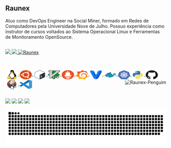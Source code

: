 ## Raunex

Atuo como DevOps Engineer na Social Miner, formado em Redes de Computadores pela Universidade Nove de Julho. Possuo experiência como instrutor de cursos voltados ao Sistema Operacional Linux e Ferramentas de Monitoramento OpenSource.

##

<div>
  <a href="https://github.com/Raunex">
  <img height="180em" src="https://github-readme-stats.vercel.app/api?username=Raunex&show_icons=true&theme=merko&include_all_commits=true&count_private=true"/>
  <img height="180em" src="https://github-readme-stats.vercel.app/api/top-langs/?username=Raunex&layout=compact&langs_count=7&theme=merko"/>
  <img src="https://komarev.com/ghpvc/?username=Raunex&color=green" alt="Raunex"/>     
</div>
  
##
  
<div style="display: inline_block"><br>
  <img align="center" alt="Raunex-Linux" height="30" width="40" src="https://raw.githubusercontent.com/devicons/devicon/master/icons/linux/linux-original.svg">
  <img align="center" alt="Raunex-Ubuntu" height="30" width="40" src="https://raw.githubusercontent.com/devicons/devicon/master/icons/ubuntu/ubuntu-plain.svg">
  <img align="center" alt="Raunex-Bash" height="30" width="40" src="https://raw.githubusercontent.com/devicons/devicon/master/icons/bash/bash-original.svg">
  <img align="center" alt="Raunex-Vim" height="30" width="40" src="https://raw.githubusercontent.com/devicons/devicon/master/icons/vim/vim-original.svg">
  <img align="center" alt="Raunex-Prometheus" height="30" width="40" src="https://raw.githubusercontent.com/cncf/artwork/master/projects/prometheus/icon/color/prometheus-icon-color.svg">
  <img align="center" alt="Raunex-Grafana" height="30" width="40" src="https://raw.githubusercontent.com/grafana/grafana/main/public/img/grafana_icon.svg">
  <img align="center" alt="Raunex-Vagrant" height="30" width="40" src="https://raw.githubusercontent.com/devicons/devicon/master/icons/vagrant/vagrant-original.svg">
  <img align="center" alt="Raunex-Docker" height="30" width="40" src="https://raw.githubusercontent.com/devicons/devicon/master/icons/docker/docker-original.svg">
  <img align="center" alt="Raunex-Kubernetes" height="30" width="40" src="https://raw.githubusercontent.com/devicons/devicon/master/icons/kubernetes/kubernetes-plain.svg">
  <img align="center" alt="Raunex-Python" height="30" width="40" src="https://raw.githubusercontent.com/devicons/devicon/master/icons/python/python-original.svg">
  <img align="center" alt="Raunex-Github" height="30" width="40" src="https://raw.githubusercontent.com/devicons/devicon/master/icons/github/github-original.svg">
  <img align="center" alt="Raunex-Jenkins" height="30" width="40" src="https://raw.githubusercontent.com/devicons/devicon/master/icons/jenkins/jenkins-original.svg">
  <img align="center" alt="Raunex-VScode" height="30" width="40" src="https://raw.githubusercontent.com/devicons/devicon/master/icons/vscode/vscode-original.svg">
  <img align="right" alt="Raunex-Penguim" src="https://media1.tenor.com/images/974ba34fba7c3156601396aeba480c03/tenor.gif?itemid=13487141">
</div>
  
##
 
<div> 
  <a href="https://www.youtube.com/channel/UCpnCRUvK9BJnkPk4MZjQ9Sw/featured" target="_blank"><img src="https://img.shields.io/badge/YouTube-FF0000?style=for-the-badge&logo=youtube&logoColor=white" target="_blank"></a>
  <a href="https://instagram.com/raunymoreira" target="_blank"><img src="https://img.shields.io/badge/-Instagram-%23E4405F?style=for-the-badge&logo=instagram&logoColor=white" target="_blank"></a>
  <a href = "mailto:rauny.linux@gmail.com"><img src="https://img.shields.io/badge/-Gmail-%23333?style=for-the-badge&logo=gmail&logoColor=white" target="_blank"></a>
  <a href="https://www.linkedin.com/in/rauny-moreira" target="_blank"><img src="https://img.shields.io/badge/-LinkedIn-%230077B5?style=for-the-badge&logo=linkedin&logoColor=white" target="_blank"></a> 
 
![Snake animation](https://github.com/Raunex/Raunex/blob/output/github-contribution-grid-snake.svg)
</div>
